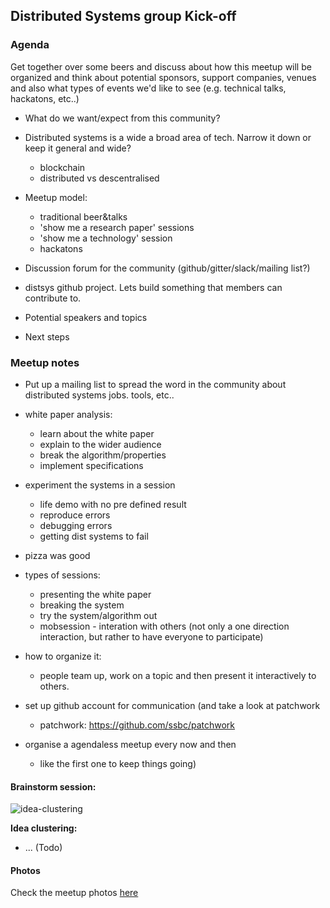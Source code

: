 ## Distributed Systems group Kick-off 

### Agenda

Get together over some beers and discuss about how this meetup will be 
organized and think about potential sponsors, support companies, venues and also
what types of events we'd like to see (e.g. technical talks, hackatons, etc..)


- What do we want/expect from this community?
    
- Distributed systems is a wide a broad area of tech. Narrow it down or keep it general and wide?
  
    - blockchain
    - distributed vs descentralised

- Meetup model:

  - traditional beer&talks
  - 'show me a research paper' sessions
  - 'show me a technology' session
  - hackatons
 
- Discussion forum for the community (github/gitter/slack/mailing list?)

- distsys github project. Lets build something that members can contribute to.

- Potential speakers and topics

- Next steps

### Meetup notes


- Put up a mailing list to spread the word in the community about distributed 
systems jobs. tools, etc..

- white paper analysis:
   - learn about the white paper
   - explain to the wider audience
   - break the algorithm/properties
   - implement specifications
   

- experiment the systems in a session
   - life demo with no pre defined result
   - reproduce errors
   - debugging errors
   - getting dist systems to fail
  
- pizza was good

- types of sessions:
  - presenting the white paper
  - breaking the system
  - try the system/algorithm out
  - mobsession - interation with others (not only a one direction interaction, 
but rather to have everyone to participate)

 - how to organize it:
   - people team up, work on a topic and then present it interactively to others.
   
 - set up github account for communication (and take a look at patchwork 
   - patchwork: https://github.com/ssbc/patchwork
   
 
 - organise a agendaless meetup every now and then
   - like the first one to keep things going)


#### Brainstorm session:

![idea-clustering](https://raw.githubusercontent.com/distributed-system-group/events-log/photos/kickoff_02032017/photo5823339363017272085.jpg)

**Idea clustering:**

- ... (Todo)

#### Photos

Check the meetup photos [here](../photos/kickoff_02032017/)
